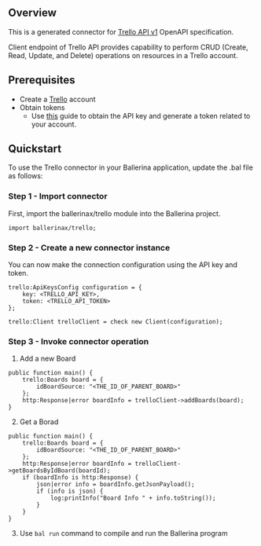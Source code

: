 ## Overview
This is a generated connector for [Trello API v1](https://trello.com) OpenAPI specification.
 
Client endpoint of Trello API provides capability to perform CRUD (Create, Read, Update, and Delete) operations on resources in a Trello account.

## Prerequisites
- Create a [Trello](https://trello.com) account
- Obtain tokens
    - Use [this](https://developer.atlassian.com/cloud/trello/guides/rest-api/api-introduction/#authentication-and-authorization) guide to obtain the API key and generate a token related to your account.

## Quickstart

To use the Trello connector in your Ballerina application, update the .bal file as follows:
### Step 1 - Import connector
First, import the ballerinax/trello module into the Ballerina project.
```ballerina
import ballerinax/trello;
```
### Step 2 - Create a new connector instance
You can now make the connection configuration using the API key and token.
```ballerina
trello:ApiKeysConfig configuration = {
    key: <TRELLO_API_KEY>,
    token: <TRELLO_API_TOKEN>
};

trello:Client trelloClient = check new Client(configuration);
```
### Step 3 - Invoke connector operation
1. Add a new Board

```ballerina
public function main() {
    trello:Boards board = {
        idBoardSource: "<THE_ID_OF_PARENT_BOARD>"
    };
    http:Response|error boardInfo = trelloClient->addBoards(board);
}
``` 

2. Get a Borad

```ballerina
public function main() {
    trello:Boards board = {
        idBoardSource: "<THE_ID_OF_PARENT_BOARD>"
    };
    http:Response|error boardInfo = trelloClient->getBoardsByIdBoard(boardId);
    if (boardInfo is http:Response) {
        json|error info = boardInfo.getJsonPayload();
        if (info is json) {
            log:printInfo("Board Info " + info.toString());
        }
    }
}
```

3. Use `bal run` command to compile and run the Ballerina program